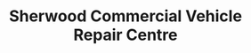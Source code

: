 ---
title: "Sherwood Commercial Vehicle Repair Centre"
url: /derby/sherwood-commercial-vehicle-repair-centre/
shop: car repair
---